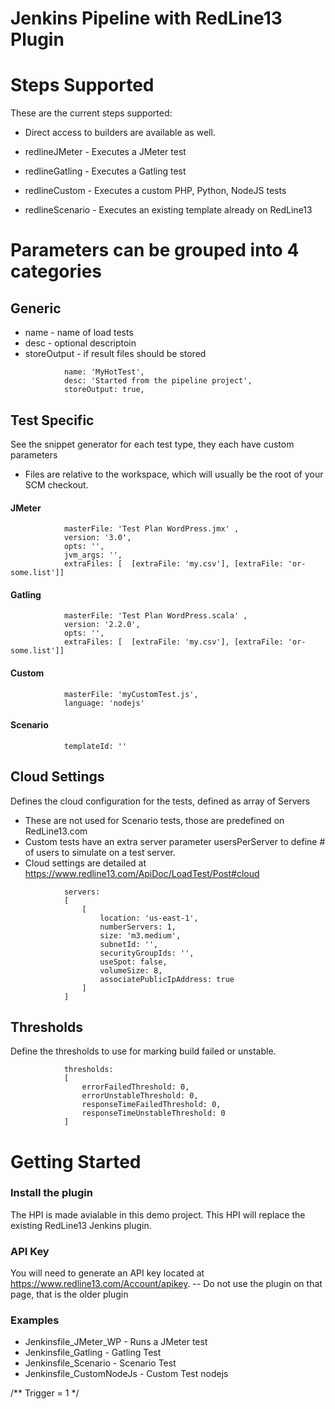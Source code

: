 # Jenkins Pipeline with RedLine13 Plugin

# Steps Supported
These are the current steps supported: 
- Direct access to builders are available as well.

- redlineJMeter - Executes a JMeter test
- redlineGatling - Executes a Gatling test
- redlineCustom - Executes a custom PHP, Python, NodeJS tests
- redlineScenario - Executes an existing template already on RedLine13

# Parameters can be grouped into 4 categories

## Generic 
- name - name of load tests
- desc - optional descriptoin
- storeOutput - if result files should be stored
```
            name: 'MyHotTest', 
            desc: 'Started from the pipeline project', 
            storeOutput: true,
```

## Test Specific
See the snippet generator for each test type, they each have custom parameters
- Files are relative to the workspace, which will usually be the root of your SCM checkout.

#### JMeter
```
            masterFile: 'Test Plan WordPress.jmx' , 
            version: '3.0',
            opts: '',
            jvm_args: '',
            extraFiles: [  [extraFile: 'my.csv'], [extraFile: 'or-some.list']]
```

#### Gatling
```
            masterFile: 'Test Plan WordPress.scala' , 
            version: '2.2.0',
            opts: '',
            extraFiles: [  [extraFile: 'my.csv'], [extraFile: 'or-some.list']]
```

#### Custom
```
            masterFile: 'myCustomTest.js',
            language: 'nodejs'
```

#### Scenario
```
            templateId: ''
```

## Cloud Settings
Defines the cloud configuration for the tests, defined as array of Servers
- These are not used for Scenario tests, those are predefined on RedLine13.com
- Custom tests have an extra server parameter usersPerServer to define # of users to simulate on a test server.
- Cloud settings are detailed at https://www.redline13.com/ApiDoc/LoadTest/Post#cloud
```
            servers: 
            [
                [
                    location: 'us-east-1', 
                    numberServers: 1,
                    size: 'm3.medium', 
                    subnetId: '', 
                    securityGroupIds: '', 
                    useSpot: false, 
                    volumeSize: 8,
                    associatePublicIpAddress: true
                ]
            ]
```

## Thresholds
Define the thresholds to use for marking build failed or unstable.
```
            thresholds: 
            [
                errorFailedThreshold: 0, 
                errorUnstableThreshold: 0, 
                responseTimeFailedThreshold: 0, 
                responseTimeUnstableThreshold: 0
            ]
```

# Getting Started
### Install the plugin
The HPI is made avialable in this demo project.  This HPI will replace the existing RedLine13 Jenkins plugin.

### API Key
You will need to generate an API key located at https://www.redline13.com/Account/apikey.
-- Do not use the plugin on that page, that is the older plugin

### Examples
* Jenkinsfile_JMeter_WP - Runs a JMeter test 
* Jenkinsfile_Gatling - Gatling Test
* Jenkinsfile_Scenario - Scenario Test
* Jenkinsfile_CustomNodeJs - Custom Test nodejs

/** Trigger = 1 */
